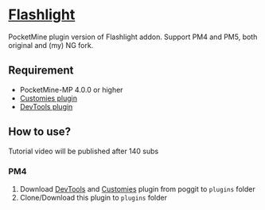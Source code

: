 # [Flashlight](https://youtu.be/DvKrKGr-vxI)

PocketMine plugin version of Flashlight addon. Support PM4 and PM5, both original and (my) NG fork.

## Requirement

- PocketMine-MP 4.0.0 or higher
- [Customies plugin](https://poggit.pmmp.io/p/Customies)
- [DevTools plugin](https://poggit.pmmp.io/p/DevTools)

## How to use?

Tutorial video will be published after 140 subs

### PM4

1. Download [DevTools](https://poggit.pmmp.io/p/DevTools) and [Customies](https://poggit.pmmp.io/p/Customies) plugin
   from poggit to `plugins` folder
2. Clone/Download this plugin to `plugins` folder